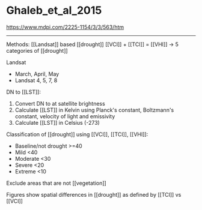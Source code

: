 # Ghaleb_et_al_2015

https://www.mdpi.com/2225-1154/3/3/563/htm

---

Methods: [[Landsat]] based [[drought]] [[VCI]] + [[TCI]] = [[VHI]] -> 5 categories of [[drought]]

Landsat

- March, April, May
- Landsat 4, 5, 7, 8

DN to [[LST]]: 

1. Convert DN to at satellite brightness
2. Calculate [[LST]] in Kelvin using Planck's constant, Boltzmann's constant, velocity of light and emissivity
3. Calculate [[LST]] in Celsius (-273)

Classification of [[drought]] using [[VCI]], [[TCI]], [[VHI]]:

- Baseline/not drought >=40
- Mild <40
- Moderate <30
- Severe <20
- Extreme <10

Exclude areas that are not [[vegetation]]

Figures show spatial differences in [[drought]] as defined by [[TCI]] vs [[VCI]]

